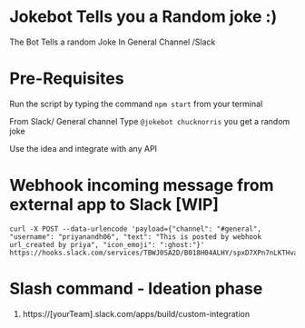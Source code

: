 # Jokebot Tells you a Random joke :) 
The Bot Tells a random Joke In General Channel /Slack

# Pre-Requisites

Run the script by typing the command `npm start` from your terminal

From Slack/ General channel
Type `@jokebot chucknorris` you get a random joke

Use the idea and integrate with any API

# Webhook incoming message from external app to Slack [WIP]
```
curl -X POST --data-urlencode 'payload={"channel": "#general", "username": "priyanandh06", "text": "This is posted by webhook url_created by priya", "icon_emoji": ":ghost:"}' https://hooks.slack.com/services/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
```

# Slash command - Ideation phase

1. https://[yourTeam].slack.com/apps/build/custom-integration

